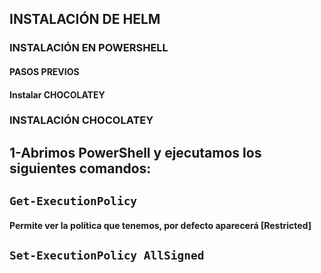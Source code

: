 ## **INSTALACIÓN DE HELM**

### INSTALACIÓN EN POWERSHELL

#### **PASOS PREVIOS**

#### **Instalar CHOCOLATEY**

### INSTALACIÓN CHOCOLATEY

## 1-Abrimos PowerShell y ejecutamos los siguientes comandos:

## `Get-ExecutionPolicy`
#### Permite ver la política que tenemos, por defecto aparecerá [Restricted]

## `Set-ExecutionPolicy AllSigned`
